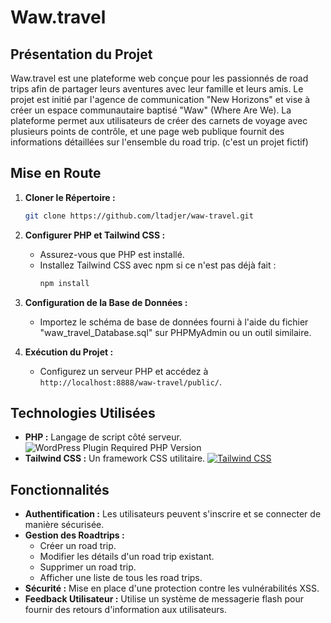 # Waw.travel

## Présentation du Projet
Waw.travel est une plateforme web conçue pour les passionnés de road trips afin de partager leurs aventures avec leur famille et leurs amis. Le projet est initié par l'agence de communication "New Horizons" et vise à créer un espace communautaire baptisé "Waw" (Where Are We). La plateforme permet aux utilisateurs de créer des carnets de voyage avec plusieurs points de contrôle, et une page web publique fournit des informations détaillées sur l'ensemble du road trip.
(c'est un projet fictif)

## Mise en Route
1. **Cloner le Répertoire :**
   ```bash
   git clone https://github.com/ltadjer/waw-travel.git
   ```

2. **Configurer PHP et Tailwind CSS :**
   - Assurez-vous que PHP est installé.
   - Installez Tailwind CSS avec npm si ce n'est pas déjà fait :
     ```bash
     npm install
     ```

3. **Configuration de la Base de Données :**
   - Importez le schéma de base de données fourni à l'aide du fichier "waw_travel_Database.sql" sur PHPMyAdmin ou un outil similaire.

4. **Exécution du Projet :**
   - Configurez un serveur PHP et accédez à `http://localhost:8888/waw-travel/public/`.

## Technologies Utilisées

- **PHP :** Langage de script côté serveur. ![WordPress Plugin Required PHP Version](https://img.shields.io/wordpress/plugin/required-php/:slug)
- **Tailwind CSS :** Un framework CSS utilitaire. [![Tailwind CSS](https://img.shields.io/badge/Tailwind_CSS-38B2AC?style=for-the-badge&logo=tailwind-css&logoColor=white)](https://tailwindcss.com/)

## Fonctionnalités
- **Authentification :** Les utilisateurs peuvent s'inscrire et se connecter de manière sécurisée.
- **Gestion des Roadtrips :**
  - Créer un road trip.
  - Modifier les détails d'un road trip existant.
  - Supprimer un road trip.
  - Afficher une liste de tous les road trips.
- **Sécurité :** Mise en place d'une protection contre les vulnérabilités XSS.
- **Feedback Utilisateur :** Utilise un système de messagerie flash pour fournir des retours d'information aux utilisateurs.
